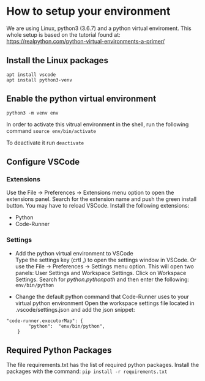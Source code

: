 # How to setup your environment
We are using Linux, python3 (3.6.7) and a python virtual enviroment. This whole setup is based on the tutorial found at: https://realpython.com/python-virtual-environments-a-primer/

## Install the Linux packages
```
apt install vscode
apt install python3-venv  
```
  

## Enable the python virtual environment
`python3 -m venv env`

In order to activate this vitrual environment in the shell, run the following command
`source env/bin/activate`

To deactivate it run `deactivate`

## Configure VSCode 
### Extensions
Use the File -> Preferences -> Extensions menu option to open the extensions panel. Search for the extension name and push the green install button. You may have to reload VSCode. Install the following extensions:
* Python  
* Code-Runner

### Settings
* Add the python virtual environment to VSCode  
Type the settings key (crtl ,) to open the settings window in VSCode. Or use the File -> Preferences -> Settings menu option. This will open two panels: User Settings and Workspace Settings. Click on Workspace Settings.
Search for _python.pythonpath_ and then enter the following: `env/bin/python`

* Change the default python command that Code-Runner uses to your virtual python environment
Open the workspace settings file located in .vscode/settings.json and add the json snippet:
```
"code-runner.executorMap": {
        "python":  "env/bin/python",
    }
```

## Required Python Packages
The file requirements.txt has the list of required python packages. Install the packages with the command: `pip install -r requirements.txt`


